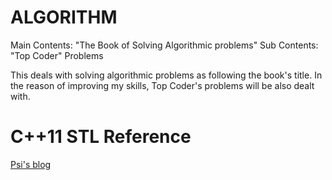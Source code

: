 # ALGORITHM

Main Contents: "The Book of Solving Algorithmic problems"
Sub Contents: "Top Coder" Problems

This deals with solving algorithmic problems as following the book's title.
In the reason of improving my skills, Top Coder's problems will be also dealt with.


# C++11 STL Reference

[Psi's blog](http://itguru.tistory.com/category/C++)
